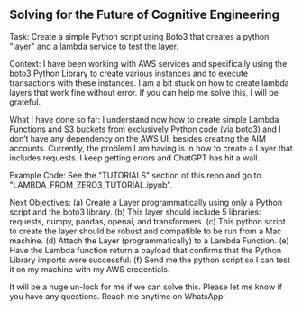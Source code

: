 ## Solving for the Future of Cognitive Engineering

Task:
Create a simple Python script using Boto3 that creates a python "layer" and a lambda service to test the layer.

Context:
I have been working with AWS services and specifically using the boto3 Python Library to create various instances and to execute transactions with these instances. I am a bit stuck on how to create lambda layers that work fine without error. If you can help me solve this, I will be grateful.

What I have done so far: 
I understand now how to create simple Lambda Functions and S3 buckets from exclusively Python code (via boto3) and I don’t have any dependency on the AWS UI, besides creating the AIM accounts. Currently, the problem I am having is in how to create a Layer that includes requests. I keep getting errors and ChatGPT has hit a wall. 

Example Code:
See the "TUTORIALS" section of this repo and go to "LAMBDA_FROM_ZERO3_TUTORIAL.ipynb".

Next Objectives:
    (a) Create a Layer programmatically using only a Python script and the boto3 library.
    (b) This layer should include 5 libraries: requests, numpy, pandas, openai, and transformers.
    (c) This python script to create the layer should be robust and compatible to be run from a Mac machine.
    (d) Attach the Layer (programmatically) to a Lambda Function.
    (e) Have the Lambda function return a payload that confirms that the Python Library imports were successful.
    (f) Send me the python script so I can test it on my machine with my AWS credentials.

It will be a huge un-lock for me if we can solve this.
Please let me know if you have any questions. 
Reach me anytime on WhatsApp.



